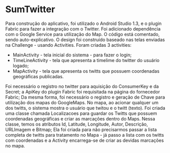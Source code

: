 # SumTwitter

Para construção do aplicativo, foi utilizado o Android Studio 1.3, e o plugin Fabric para fazer a integração com o Twitter.
Foi adicionado dependência com o Google Service para utilização do Map.
O código está comentado, sendo auto-explicativo.
O design foi construído baseado nas telas enviadas na Challenge - usando Activities.
Foram criadas 3 activities: 
  * MainActivity - tela inicial do sistema - para fazer o login;
  * TimeLineActivity - tela que apresenta a timelime do twitter do usuário logado;
  * MapActivity - tela que apresenta os twitts que possuem coordenadas geográficas publicadas.

Foi necessário o registro no twitter para aquisição do ConsumerKey e da Secret;  a ApiKey do plugin Fabric foi requisitada na página do fornecedor Fabric; Da mesma forma, foi necessário o registro e geração de Chave para utilização dos mapas do GoogleMaps.
No mapa, ao acionar qualquer um dos twitts, o sistema mostra o usuário que twitou e o twitt (texto).
Foi criada uma classe chamada Localizacoes para guardar os Twitts que possuem coordenadas geográficas e criar as marcações dentro do Maps. Nessa classe, temos os atributos Id, Latitude, Longitude, Autor, Descrição, URLImagem e Bitmap; Ela foi criada para não precisarmos passar a lista completa de twitts para tratamento no Mapa - já passo a lista com os twitts com coordenadas e a Activity encarrega-se de criar as devidas marcações no mapa.
